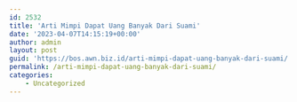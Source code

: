 ```yaml
---
id: 2532
title: 'Arti Mimpi Dapat Uang Banyak Dari Suami'
date: '2023-04-07T14:15:19+00:00'
author: admin
layout: post
guid: 'https://bos.awn.biz.id/arti-mimpi-dapat-uang-banyak-dari-suami/'
permalink: /arti-mimpi-dapat-uang-banyak-dari-suami/
categories:
    - Uncategorized
---
```


